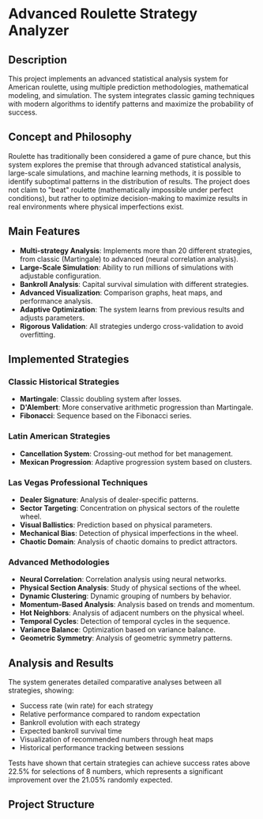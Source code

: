 # Advanced Roulette Strategy Analyzer

## Description

This project implements an advanced statistical analysis system for American roulette, using multiple prediction methodologies, mathematical modeling, and simulation. The system integrates classic gaming techniques with modern algorithms to identify patterns and maximize the probability of success.

## Concept and Philosophy

Roulette has traditionally been considered a game of pure chance, but this system explores the premise that through advanced statistical analysis, large-scale simulations, and machine learning methods, it is possible to identify suboptimal patterns in the distribution of results. The project does not claim to "beat" roulette (mathematically impossible under perfect conditions), but rather to optimize decision-making to maximize results in real environments where physical imperfections exist.

## Main Features

- **Multi-strategy Analysis**: Implements more than 20 different strategies, from classic (Martingale) to advanced (neural correlation analysis).
- **Large-Scale Simulation**: Ability to run millions of simulations with adjustable configuration.
- **Bankroll Analysis**: Capital survival simulation with different strategies.
- **Advanced Visualization**: Comparison graphs, heat maps, and performance analysis.
- **Adaptive Optimization**: The system learns from previous results and adjusts parameters.
- **Rigorous Validation**: All strategies undergo cross-validation to avoid overfitting.

## Implemented Strategies

### Classic Historical Strategies
- **Martingale**: Classic doubling system after losses.
- **D'Alembert**: More conservative arithmetic progression than Martingale.
- **Fibonacci**: Sequence based on the Fibonacci series.

### Latin American Strategies
- **Cancellation System**: Crossing-out method for bet management.
- **Mexican Progression**: Adaptive progression system based on clusters.

### Las Vegas Professional Techniques
- **Dealer Signature**: Analysis of dealer-specific patterns.
- **Sector Targeting**: Concentration on physical sectors of the roulette wheel.
- **Visual Ballistics**: Prediction based on physical parameters.
- **Mechanical Bias**: Detection of physical imperfections in the wheel.
- **Chaotic Domain**: Analysis of chaotic domains to predict attractors.

### Advanced Methodologies
- **Neural Correlation**: Correlation analysis using neural networks.
- **Physical Section Analysis**: Study of physical sections of the wheel.
- **Dynamic Clustering**: Dynamic grouping of numbers by behavior.
- **Momentum-Based Analysis**: Analysis based on trends and momentum.
- **Hot Neighbors**: Analysis of adjacent numbers on the physical wheel.
- **Temporal Cycles**: Detection of temporal cycles in the sequence.
- **Variance Balance**: Optimization based on variance balance.
- **Geometric Symmetry**: Analysis of geometric symmetry patterns.

## Analysis and Results

The system generates detailed comparative analyses between all strategies, showing:

- Success rate (win rate) for each strategy
- Relative performance compared to random expectation
- Bankroll evolution with each strategy
- Expected bankroll survival time
- Visualization of recommended numbers through heat maps
- Historical performance tracking between sessions

Tests have shown that certain strategies can achieve success rates above 22.5% for selections of 8 numbers, which represents a significant improvement over the 21.05% randomly expected.

## Project Structure
